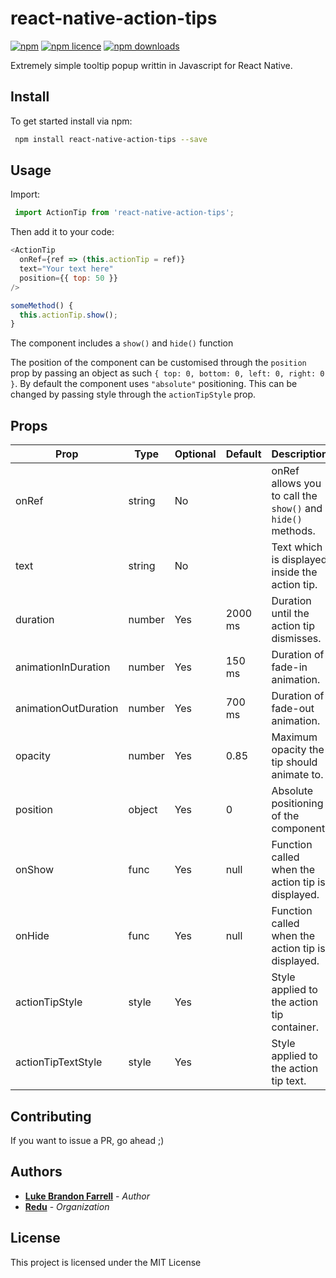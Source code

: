# react-native-action-tips

[![npm](https://img.shields.io/npm/v/react-native-action-tips.svg?style=flat-square)](https://www.npmjs.com/package/react-native-action-tips)
[![npm licence](http://img.shields.io/npm/l/react-native-action-tips.svg?style=flat-square)](https://npmjs.org/package/react-native-action-tips)
[![npm downloads](http://img.shields.io/npm/dt/react-native-action-tips.svg?style=flat-square)](https://npmjs.org/package/react-native-action-tips)

Extremely simple tooltip popup writtin in Javascript for React Native.

## Install

To get started install via npm:
```sh
 npm install react-native-action-tips --save
```

## Usage

Import:
```js
 import ActionTip from 'react-native-action-tips';
```

Then add it to your code:
```js
<ActionTip
  onRef={ref => (this.actionTip = ref)}
  text="Your text here"
  position={{ top: 50 }}
/>

someMethod() {
  this.actionTip.show();
}

```

The component includes a `show()` and `hide()` function

The position of the component can be customised through the `position` prop by passing an object as such `{ top: 0, bottom: 0, left: 0, right: 0 }`. By default the component uses `"absolute"` positioning. This can be changed by passing style through the `actionTipStyle` prop.

## Props

| Prop            | Type          | Optional  | Default              | Description                                                                             |
| --------------- | ------------- | --------- | -------------------- | --------------------------------------------------------------------------------------- |
| onRef           | string        | No        |                      | onRef allows you to call the `show()` and `hide()` methods.                             |
| text            | string        | No        |                      | Text which is displayed inside the action tip.                                          |
| duration        | number        | Yes       | 2000 ms              | Duration until the action tip dismisses.                                                |
| animationInDuration  | number   | Yes       | 150 ms               | Duration of fade-in animation.                                                          |
| animationOutDuration | number   | Yes       | 700 ms               | Duration of fade-out animation.                                                         |
| opacity         | number        | Yes       | 0.85                 | Maximum opacity the tip should animate to.                                              |
| position        | object        | Yes       | 0                    | Absolute positioning of the component.                                                  |
| onShow          | func          | Yes       | null                 | Function called when the action tip is displayed.                                       |
| onHide          | func          | Yes       | null                 | Function called when the action tip is displayed.                                       |
| actionTipStyle  | style         | Yes       |                      | Style applied to the action tip container.                                              |
| actionTipTextStyle   | style    | Yes       |                      | Style applied to the action tip text.                                                   |

## Contributing

If you want to issue a PR, go ahead ;)

## Authors

* [**Luke Brandon Farrell**](https://lukebrandonfarrell.com/) - *Author*
* [**Redu**](https://redu.co.uk/) - *Organization*

## License

This project is licensed under the MIT License